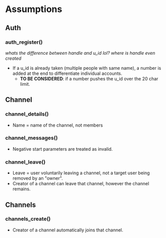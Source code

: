 # Assumptions

## Auth
### auth_register()
*whats the difference between handle and u_id lol? where is handle even created*
- If a u_id is already taken (multiple people with same name), a number is added at the end to differentiate individual accounts.
    - **TO BE CONSIDERED**: if a number pushes the u_id over the 20 char limit.

## Channel
### channel_details()
- Name = name of the channel, not members
### channel_messages()
- Negative start parameters are treated as invalid.
### channel_leave()
- Leave = user voluntarily leaving a channel, not a target user being removed by an "owner".
- Creator of a channel can leave that channel, however the channel remains.

## Channels
### channels_create()
- Creator of a channel automatically joins that channel.
